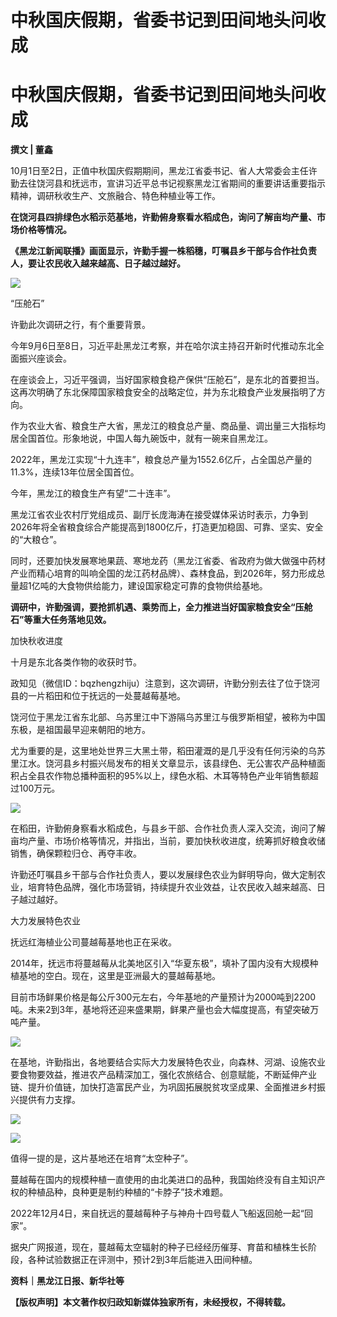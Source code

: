 # 中秋国庆假期，省委书记到田间地头问收成

# 中秋国庆假期，省委书记到田间地头问收成

**撰文 | 董鑫**

10月1日至2日，正值中秋国庆假期期间，黑龙江省委书记、省人大常委会主任许勤去往饶河县和抚远市，宣讲习近平总书记视察黑龙江省期间的重要讲话重要指示精神，调研秋收生产、文旅融合、特色种植业等工作。

**在饶河县四排绿色水稻示范基地，许勤俯身察看水稻成色，询问了解亩均产量、市场价格等情况。**

**《黑龙江新闻联播》画面显示，许勤手握一株稻穗，叮嘱县乡干部与合作社负责人，要让农民收入越来越高、日子越过越好。**

![](https://inews.gtimg.com/news_bt/OUDtjQxMfb_6cUhW56hNMwKXqEwlwuRFyKYQ98enDWiRoAA/1000)

“压舱石”

许勤此次调研之行，有个重要背景。

今年9月6日至8日，习近平赴黑龙江考察，并在哈尔滨主持召开新时代推动东北全面振兴座谈会。

在座谈会上，习近平强调，当好国家粮食稳产保供“压舱石”，是东北的首要担当。这再次明确了东北保障国家粮食安全的战略定位，并为东北粮食产业发展指明了方向。

作为农业大省、粮食生产大省，黑龙江的粮食总产量、商品量、调出量三大指标均居全国首位。形象地说，中国人每九碗饭中，就有一碗来自黑龙江。

2022年，黑龙江实现“十九连丰”，粮食总产量为1552.6亿斤，占全国总产量的11.3%，连续13年位居全国首位。

今年，黑龙江的粮食生产有望“二十连丰”。

黑龙江省农业农村厅党组成员、副厅长庞海涛在接受媒体采访时表示，力争到2026年将全省粮食综合产能提高到1800亿斤，打造更加稳固、可靠、坚实、安全的“大粮仓”。

同时，还要加快发展寒地果蔬、寒地龙药（黑龙江省委、省政府为做大做强中药材产业而精心培育的叫响全国的龙江药材品牌）、森林食品，到2026年，努力形成总量超1亿吨的大食物供给能力，建设国家稳定可靠的食物供给基地。

**调研中，许勤强调，要抢抓机遇、乘势而上，全力推进当好国家粮食安全“压舱石”等重大任务落地见效。**

加快秋收进度

十月是东北各类作物的收获时节。

政知见（微信ID：bqzhengzhiju）注意到，这次调研，许勤分别去往了位于饶河县的一片稻田和位于抚远的一处蔓越莓基地。

饶河位于黑龙江省东北部、乌苏里江中下游隔乌苏里江与俄罗斯相望，被称为中国东极，是祖国最早迎来朝阳的地方。

尤为重要的是，这里地处世界三大黑土带，稻田灌溉的是几乎没有任何污染的乌苏里江水。饶河县乡村振兴局发布的相关文章显示，该县绿色、无公害农产品种植面积占全县农作物总播种面积的95%以上，绿色水稻、木耳等特色产业年销售额超过100万元。

![](https://inews.gtimg.com/news_bt/OASlMEdemBVsoB3_Y3tsRj8TRoiooXKG5crng8DOGldtQAA/1000)

在稻田，许勤俯身察看水稻成色，与县乡干部、合作社负责人深入交流，询问了解亩均产量、市场价格等情况，并指出，当前，要加快秋收进度，统筹抓好粮食收储销售，确保颗粒归仓、再夺丰收。

许勤还叮嘱县乡干部与合作社负责人，要以发展绿色农业为鲜明导向，做大定制农业，培育特色品牌，强化市场营销，持续提升农业效益，让农民收入越来越高、日子越过越好。

大力发展特色农业

抚远红海植业公司蔓越莓基地也正在采收。

2014年，抚远市将蔓越莓从北美地区引入“华夏东极”，填补了国内没有大规模种植基地的空白。现在，这里是亚洲最大的蔓越莓基地。

目前市场鲜果价格是每公斤300元左右，今年基地的产量预计为2000吨到2200吨。未来2到3年，基地将还迎来盛果期，鲜果产量也会大幅度提高，有望突破万吨产量。

![](https://inews.gtimg.com/news_bt/OIU4kEZ7Jngz1LqtWehxvyWbI3Gb4u-zldybUquRcF7lcAA/1000)

在基地，许勤指出，各地要结合实际大力发展特色农业，向森林、河湖、设施农业要食物要效益，推进农产品精深加工，强化农旅结合、创意赋能，不断延伸产业链、提升价值链，加快打造富民产业，为巩固拓展脱贫攻坚成果、全面推进乡村振兴提供有力支撑。

![](https://inews.gtimg.com/news_bt/OUK7nNmJK_pYwgGxMmlMureESGVspMGngs6X0T0m3SCYsAA/1000)

![](https://inews.gtimg.com/news_bt/OVpeeauHPqD2QpnFRN3vlxSS8UshHAa9R46mj43Kenq_MAA/1000)

值得一提的是，这片基地还在培育“太空种子”。

蔓越莓在国内的规模种植一直使用的由北美进口的品种，我国始终没有自主知识产权的种植品种，良种更是制约种植的“卡脖子”技术难题。

2022年12月4日，来自抚远的蔓越莓种子与神舟十四号载人飞船返回舱一起“回家”。

据央广网报道，现在，蔓越莓太空辐射的种子已经经历催芽、育苗和植株生长阶段，各种试验数据正在评测中，预计2到3年后能进入田间种植。

**资料｜黑龙江日报、新华社等**

**【版权声明】本文著作权归政知新媒体独家所有，未经授权，不得转载。**

